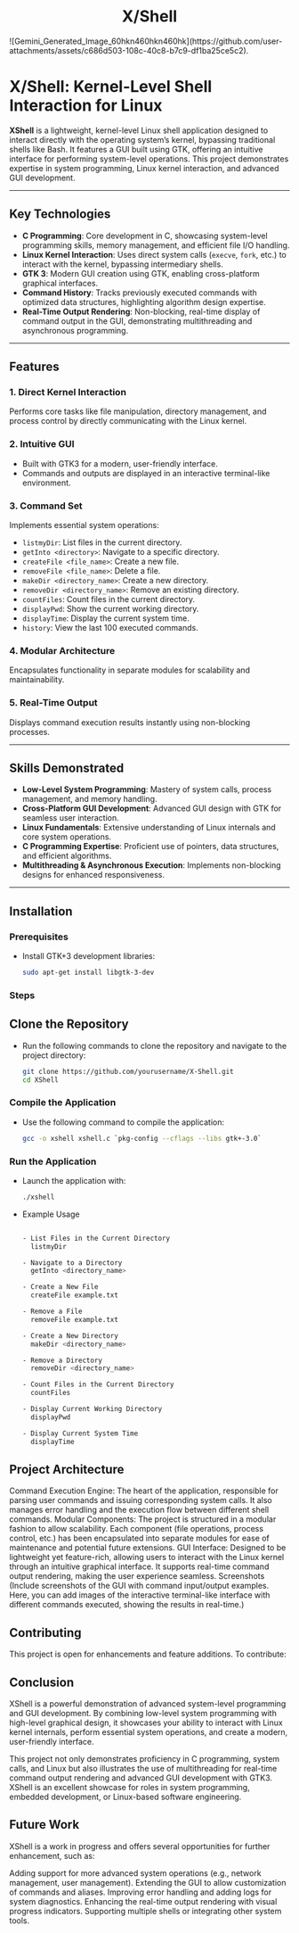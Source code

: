 
<p align="center"><h1 align="center">X/Shell</h1></p>
![Gemini_Generated_Image_60hkn460hkn460hk](https://github.com/user-attachments/assets/c686d503-108c-40c8-b7c9-df1ba25ce5c2).

# **X/Shell: Kernel-Level Shell Interaction for Linux**
**XShell** is a lightweight, kernel-level Linux shell application designed to interact directly with the operating system’s kernel, bypassing traditional shells like Bash. It features a GUI built using GTK, offering an intuitive interface for performing system-level operations. This project demonstrates expertise in system programming, Linux kernel interaction, and advanced GUI development.

---

## **Key Technologies**

- **C Programming**: Core development in C, showcasing system-level programming skills, memory management, and efficient file I/O handling.
- **Linux Kernel Interaction**: Uses direct system calls (`execve`, `fork`, etc.) to interact with the kernel, bypassing intermediary shells.
- **GTK 3**: Modern GUI creation using GTK, enabling cross-platform graphical interfaces.
- **Command History**: Tracks previously executed commands with optimized data structures, highlighting algorithm design expertise.
- **Real-Time Output Rendering**: Non-blocking, real-time display of command output in the GUI, demonstrating multithreading and asynchronous programming.

---

## **Features**

### **1. Direct Kernel Interaction**
Performs core tasks like file manipulation, directory management, and process control by directly communicating with the Linux kernel.

### **2. Intuitive GUI**
- Built with GTK3 for a modern, user-friendly interface.
- Commands and outputs are displayed in an interactive terminal-like environment.

### **3. Command Set**
Implements essential system operations:
- `listmyDir`: List files in the current directory.
- `getInto <directory>`: Navigate to a specific directory.
- `createFile <file_name>`: Create a new file.
- `removeFile <file_name>`: Delete a file.
- `makeDir <directory_name>`: Create a new directory.
- `removeDir <directory_name>`: Remove an existing directory.
- `countFiles`: Count files in the current directory.
- `displayPwd`: Show the current working directory.
- `displayTime`: Display the current system time.
- `history`: View the last 100 executed commands.

### **4. Modular Architecture**
Encapsulates functionality in separate modules for scalability and maintainability.

### **5. Real-Time Output**
Displays command execution results instantly using non-blocking processes.

---

## **Skills Demonstrated**

- **Low-Level System Programming**: Mastery of system calls, process management, and memory handling.
- **Cross-Platform GUI Development**: Advanced GUI design with GTK for seamless user interaction.
- **Linux Fundamentals**: Extensive understanding of Linux internals and core system operations.
- **C Programming Expertise**: Proficient use of pointers, data structures, and efficient algorithms.
- **Multithreading & Asynchronous Execution**: Implements non-blocking designs for enhanced responsiveness.

---

## **Installation**

### **Prerequisites**
- Install GTK+3 development libraries:
  ```bash
  sudo apt-get install libgtk-3-dev

### **Steps**
## **Clone the Repository**
- Run the following commands to clone the repository and navigate to the project directory:
  ```bash
  git clone https://github.com/yourusername/X-Shell.git
  cd XShell

### **Compile the Application**
- Use the following command to compile the application:
  ```bash
  gcc -o xshell xshell.c `pkg-config --cflags --libs gtk+-3.0`


### **Run the Application**
- Launch the application with:
  ```bash
  ./xshell

  
- Example Usage
    ```bash

    - List Files in the Current Directory
      listmyDir

    - Navigate to a Directory
      getInto <directory_name>

    - Create a New File
      createFile example.txt
    
    - Remove a File
      removeFile example.txt
    
    - Create a New Directory
      makeDir <directory_name>
    
    - Remove a Directory
      removeDir <directory_name>
  
    - Count Files in the Current Directory
      countFiles
    
    - Display Current Working Directory
      displayPwd
    
    - Display Current System Time
      displayTime


## **Project Architecture**
Command Execution Engine: The heart of the application, responsible for parsing user commands and issuing corresponding system calls. It also manages error handling and the execution flow between different shell commands.
Modular Components: The project is structured in a modular fashion to allow scalability. Each component (file operations, process control, etc.) has been encapsulated into separate modules for ease of maintenance and potential future extensions.
GUI Interface: Designed to be lightweight yet feature-rich, allowing users to interact with the Linux kernel through an intuitive graphical interface. It supports real-time command output rendering, making the user experience seamless.
Screenshots
(Include screenshots of the GUI with command input/output examples. Here, you can add images of the interactive terminal-like interface with different commands executed, showing the results in real-time.)


## **Contributing**
This project is open for enhancements and feature additions. To contribute:

## **Conclusion**

XShell is a powerful demonstration of advanced system-level programming and GUI development. By combining low-level system programming with high-level graphical design, it showcases your ability to interact with Linux kernel internals, perform essential system operations, and create a modern, user-friendly interface.

This project not only demonstrates proficiency in C programming, system calls, and Linux but also illustrates the use of multithreading for real-time command output rendering and advanced GUI development with GTK3. XShell is an excellent showcase for roles in system programming, embedded development, or Linux-based software engineering.


## **Future Work**

XShell is a work in progress and offers several opportunities for further enhancement, such as:

Adding support for more advanced system operations (e.g., network management, user management).
Extending the GUI to allow customization of commands and aliases.
Improving error handling and adding logs for system diagnostics.
Enhancing the real-time output rendering with visual progress indicators.
Supporting multiple shells or integrating other system tools.
